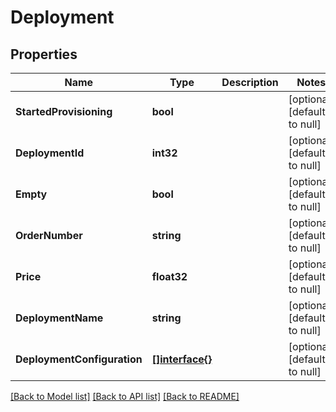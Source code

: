 # Deployment

## Properties
Name | Type | Description | Notes
------------ | ------------- | ------------- | -------------
**StartedProvisioning** | **bool** |  | [optional] [default to null]
**DeploymentId** | **int32** |  | [optional] [default to null]
**Empty** | **bool** |  | [optional] [default to null]
**OrderNumber** | **string** |  | [optional] [default to null]
**Price** | **float32** |  | [optional] [default to null]
**DeploymentName** | **string** |  | [optional] [default to null]
**DeploymentConfiguration** | [**[]interface{}**](interface{}.md) |  | [optional] [default to null]

[[Back to Model list]](../README.md#documentation-for-models) [[Back to API list]](../README.md#documentation-for-api-endpoints) [[Back to README]](../README.md)


